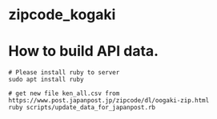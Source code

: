 # zipcode_kogaki
# How to build API data.

```
# Please install ruby to server
sudo apt install ruby

# get new file ken_all.csv from https://www.post.japanpost.jp/zipcode/dl/oogaki-zip.html
ruby scripts/update_data_for_japanpost.rb
```

